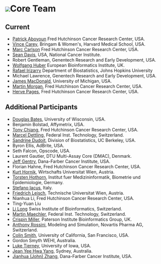 # ![](/images/icons/magnifier.gif)Core Team

## Current

* [Patrick Aboyoun](http://www.fhcrc.org/) Fred Hutchinson Cancer
  Research Center, USA.
* [Vince Carey](http://www.biostat.harvard.edu/~carey), Bringam &amp;
  Women's, Harvard Medical School, USA.
* [Marc Carlson](http://www.fhcrc.org/) Fred Hutchinson Cancer
  Research Center, USA.
* [Sean Davis](http://watson.nci.nih.gov/~sdavis), USA, National
  Cancer Institute.
* Robert Gentleman, Genentech Research and Early Development, USA.
* [Wolfgang Huber](http://www.ebi.ac.uk/huber/) European
  Bioinformatics Institute, UK.
* [Rafael Irizarry](http://biosun01.biostat.jhsph.edu/~ririzarr)
  Department of Biostatistics, Johns Hopkins University
* Michael Lawrence, Genentech Research and Early Development, USA.
* [James MacDonald](mailto:jmacdon@med.umich.edu), University of Michigan, USA.
* [Martin Morgan](http://www.fhcrc.org/), Fred Hutchinson Cancer
  Research Center, USA.
* [Herve Pages](http://gentleman-lab.fhcrc.org/lab-members/hpages),
  Fred Hutchinson Cancer Research Center, USA.

## Additional Participants

* [Douglas Bates](http://www.stat.wisc.edu/~bates/), University of Wisconsin,
  USA.
* Benjamin Bolstad, Affymetrix, USA.
* [Tony Chiang](http://gentleman-lab.fhcrc.org/lab-members/tchiang),
  Fred Hutchinson Cancer Research Center, USA.
* [Marcel Dettling](http://stat.ethz.ch/~dettling), Federal Inst. Technology,
  Switzerland.
* [Sandrine Dudoit](http://www.stat.berkeley.edu/~sandrine), Division of
  Biostatistics, UC Berkeley, USA.
* Byron Ellis, AdBrite, USA.
* Seth Falcon, Opscode, USA.
* Laurent Gautier, DTU Multi-Assay Core (DMAC), Denmark.
* [Jeff Gentry](http://biowww.dfci.harvard.edu/~jgentry), Dana-Farber Cancer
  Institute, USA.
* Florian Hahne, Fred Hutchinson Cancer Research Center, USA.
* [Kurt Hornik](http://www.ci.tuwien.ac.at/~hornik), Wirtschafts Universitat
  Wien, Austria.
* [Torsten Hothorn](http://www.imbe.med.uni-erlangen.de/~hothorn/hothorn.html),
  Institut fuer Medizininformatik, Biometrie und Epidemiologie, Germany.
* [Stefano Iacus](mailto:stefano.iacus@unimi.it), Italy.
* [Friedrich Leisch](http://www.ci.tuwien.ac.at/~leisch), Technische Universitat
  Wien, Austria.
* Nianhua Li, Fred Hutchinson Cancer Research Center,  USA.
* Ting-Yuan Liu
* [Li Long](http://www.isb-sib.ch/index.htm) Swiss Institute of
  Bioinformatics, Switzerland.
* [Martin Maechler](http://stat.ethz.ch/~maechler), Federal Inst. Technology,
  Switzerland.
* [Crispin Miller](http://bioinf.picr.man.ac.uk/), Paterson Institute
  Bioinformatics Group, UK.
* [Anthony Rossini](mailto:blindglobe@gmail.com), Modeling and Simulation,
  Novartis Pharma AG, Switzerland.
* [Colin Smith](mailto:colin@colinsmith.org), University of California,
  San Francisco, USA.
* Gordon Smyth WEHI, Australia.
* [Luke Tierney](http://www.stat.uiowa.edu/~luke/), University of
  Iowa, USA.
* [Jean Yee Hwa Yang](mailto:jeany@maths.usyd.edu.au), Sydney, Australia.
* [Jianhua (John) Zhang](http://biowww.dfci.harvard.edu/~jzhang), Dana-Farber
  Cancer Institute, USA.

